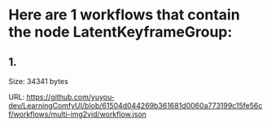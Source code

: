 # Here are 1 workflows that contain the node LatentKeyframeGroup:

## 1. 

Size: 34341 bytes

URL: https://github.com/yuyou-dev/LearningComfyUI/blob/61504d044269b361681d0060a773199c15fe56cf/workflows/multi-img2vid/workflow.json


